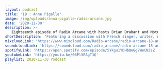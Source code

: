 ```yaml
---
layout: podcast
title: '18 : Anne Pigalle'
image: /img/uploads/anna-pigalle-radio-arcane.jpg
date: '2020-11-30'
description: >-
   Eighteenth episode of Radio Arcane with hosts Brian Drabant and Motuvius Rex : Featuring a discussion with French singer, writer, musician, performer, poet, photographer and painter Anne Pigalle. We talk a bit about her history from the early punk scenes in Paris and London, her time in Los Angeles and back to the UK. We play some videos of her music from the 80's to now and even some of her more recent erotic poetry. Recorded from home studios and produced out of Art Sanctuary in Louisville, KY.
shortDescription: 'Featuring a discussion with French singer, writer, musician, performer, poet, photographer and painter Anne Pigalle.'
mixcloudLink: 'https://www.mixcloud.com/Radio-Arcane/radio-arcane-18-anne-pigalle'
soundcloudLink: 'https://soundcloud.com/radio_arcane/radio-arcane-18-anne-pigalle'
spotifyLink: 'https://open.spotify.com/episode/5Ykgu1YDHbQeGg7WoCNZsZ'
youtubeLink: 'https://youtu.be/06PlVFAgT1Q'
playlist: 2020-11-30 Podcast
---
```

